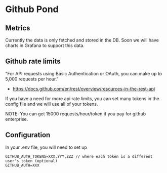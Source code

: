 # Github Pond

## Metrics

Currently the data is only fetched and stored in the DB. Soon we will have charts in Grafana to support this data.

## Github rate limits

"For API requests using Basic Authentication or OAuth, you can make up to 5,000 requests per hour."

- https://docs.github.com/en/rest/overview/resources-in-the-rest-api

If you have a need for more api rate limits, you can set many tokens in the config file and we will use all of your tokens.

NOTE: You can get 15000 requests/hour/token if you pay for github enterprise.

## Configuration

In your .env file, you will need to set up

```
GITHUB_AUTH_TOKENS=XXX,YYY,ZZZ // where each token is a different user's token (optional)
GITHUB_AUTH=XXX
```

